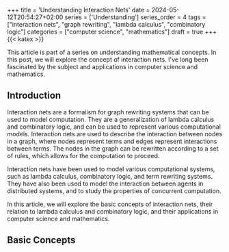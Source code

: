 +++
title = 'Understanding Interaction Nets'
date = 2024-05-12T20:54:27+02:00
series = ['Understanding']
series_order = 4
tags = ["interaction nets", "graph rewriting", "lambda calculus", "combinatory logic"]
categories = ["computer science", "mathematics"]
draft = true
+++
{{< katex >}}
<command- for-all="span.katex-mathml" remove-element defer>

This article is part of a series on understanding mathematical concepts.
In this post, we will explore the concept of interaction nets.
I've long been fascinated by the subject and applications in computer science and mathematics.

## Introduction

Interaction nets are a formalism for graph rewriting systems that can be used to model computation.
They are a generalization of lambda calculus and combinatory logic, and can be used to represent various computational models.
Interaction nets are used to describe the interaction between nodes in a graph, where nodes represent terms and edges represent interactions between terms.
The nodes in the graph can be rewritten according to a set of rules, which allows for the computation to proceed.

Interaction nets have been used to model various computational systems, such as lambda calculus, combinatory logic, and term rewriting systems.
They have also been used to model the interaction between agents in distributed systems, and to study the properties of concurrent computation.

In this article, we will explore the basic concepts of interaction nets, their relation to lambda calculus and combinatory logic, and their applications in computer science and mathematics.

## Basic Concepts
